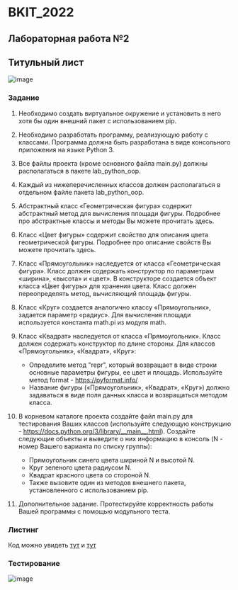 # BKIT_2022
## Лабораторная работа №2
## Титульный лист
![image](https://user-images.githubusercontent.com/91965947/194163563-01ac519e-b42c-4e42-88eb-d4229b8ea413.png)
### Задание
1. Необходимо создать виртуальное окружение и установить в него хотя бы один внешний пакет с использованием pip.

2. Необходимо разработать программу, реализующую работу с классами. Программа должна быть разработана в виде консольного приложения на языке Python 3.

3. Все файлы проекта (кроме основного файла main.py) должны располагаться в пакете lab_python_oop.

4. Каждый из нижеперечисленных классов должен располагаться в отдельном файле пакета lab_python_oop.

5. Абстрактный класс «Геометрическая фигура» содержит абстрактный метод для вычисления площади фигуры. Подробнее про абстрактные классы и методы Вы можете прочитать здесь.

6. Класс «Цвет фигуры» содержит свойство для описания цвета геометрической фигуры. Подробнее про описание свойств Вы можете прочитать здесь.

7. Класс «Прямоугольник» наследуется от класса «Геометрическая фигура». Класс должен содержать конструктор по параметрам «ширина», «высота» и «цвет». В конструкторе создается объект класса «Цвет фигуры» для хранения цвета. Класс должен переопределять метод, вычисляющий площадь фигуры.

8. Класс «Круг» создается аналогично классу «Прямоугольник», задается параметр «радиус». Для вычисления площади используется константа math.pi из модуля math.

9. Класс «Квадрат» наследуется от класса «Прямоугольник». Класс должен содержать конструктор по длине стороны. Для классов «Прямоугольник», «Квадрат», «Круг»:
    * Определите метод "repr", который возвращает в виде строки основные параметры фигуры, ее цвет и площадь. Используйте метод format - https://pyformat.info/ 
    * Название фигуры («Прямоугольник», «Квадрат», «Круг») должно задаваться в виде поля данных класса и возвращаться методом класса.
10. В корневом каталоге проекта создайте файл main.py для тестирования Ваших классов (используйте следующую конструкцию - https://docs.python.org/3/library/__main__.html). Создайте следующие объекты и выведите о них информацию в консоль (N - номер Вашего варианта по списку группы):

    - Прямоугольник синего цвета шириной N и высотой N.
    - Круг зеленого цвета радиусом N.
    - Квадрат красного цвета со стороной N.
    - Также вызовите один из методов внешнего пакета, установленного с использованием pip.
11. Дополнительное задание. Протестируйте корректность работы Вашей программы с помощью модульного теста.
### Листинг
Код можно увидеть [тут](https://github.com/Qaleka/Al/blob/lab2/lab2.py) и [тут](https://github.com/Qaleka/Al/tree/lab2/lab_python_oop)
### Тестирование
![image](https://user-images.githubusercontent.com/91965947/194167787-8c029d7e-d6cc-497b-b5eb-21591805a77a.png)
